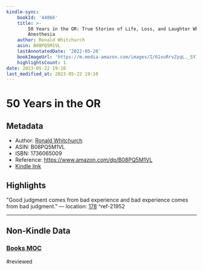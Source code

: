 ```yaml
---
kindle-sync:
    bookId: '44866'
    title: >-
        50 Years in the OR: True Stories of Life, Loss, and Laughter While Giving
        Anesthesia
    author: Ronald Whitchurch
    asin: B08PQ5M1VL
    lastAnnotatedDate: '2022-05-20'
    bookImageUrl: 'https://m.media-amazon.com/images/I/61vuRrvZyqL._SY160.jpg'
    highlightsCount: 1
date: 2023-05-22 19:10
last_modified_at: 2023-05-22 19:10
---
```


# 50 Years in the OR

## Metadata

-   Author: [Ronald Whitchurch](https://www.amazon.comundefined)
-   ASIN: B08PQ5M1VL
-   ISBN: 1736065009
-   Reference: https://www.amazon.com/dp/B08PQ5M1VL
-   [Kindle link](kindle://book?action=open&asin=B08PQ5M1VL)

## Highlights

"Good judgment comes from bad experience and bad experience comes from bad judgment." — location: [178](kindle://book?action=open&asin=B08PQ5M1VL&location=178) ^ref-21952

---

## Non-Kindle Data

### [Books MOC](Books%20MOC.md)
#reviewed